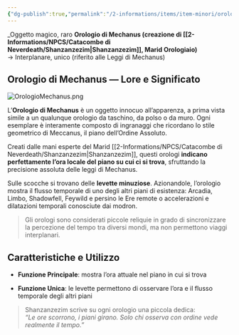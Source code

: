 ```yaml
---
{"dg-publish":true,"permalink":"/2-informations/items/item-minori/orologio-di-mechanus/","noteIcon":""}
---
```



_Oggetto magico, raro
**Orologio di Mechanus (creazione di  [[2-Informations/NPCS/Catacombe di Neverdeath/Shanzanzezim\|Shanzanzezim]], Marid Orologiaio)**  
→ Interplanare, unico (riferito alle Leggi di Mechanus)

## Orologio di Mechanus — Lore e Significato

![OrologioMechanus.png](/img/user/Assets/OrologioMechanus.png)

L’**Orologio di Mechanus** è un oggetto innocuo all’apparenza, a prima vista simile a un qualunque orologio da taschino, da polso o da muro. Ogni esemplare è interamente composto di ingranaggi che ricordano lo stile geometrico di Meccanus, il piano dell’Ordine Assoluto.

Creati dalle mani esperte del Marid [[2-Informations/NPCS/Catacombe di Neverdeath/Shanzanzezim\|Shanzanzezim]], questi orologi **indicano perfettamente l’ora locale del piano su cui ci si trova**, sfruttando la precisione assoluta delle leggi di Mechanus.

Sulle scocche si trovano delle **levette minuziose**. Azionandole, l’orologio mostra il flusso temporale di uno degli altri piani di esistenza: Arcadia, Limbo, Shadowfell, Feywild e persino le Ere remote o accelerazioni e dilatazioni temporali conosciute dai modron.

> Gli orologi sono considerati piccole reliquie in grado di sincronizzare la percezione del tempo tra diversi mondi, ma non permettono viaggi interplanari.

## Caratteristiche e Utilizzo

- **Funzione Principale**: mostra l’ora attuale nel piano in cui si trova
    
- **Funzione Unica**: le levette permettono di osservare l’ora e il flusso temporale degli altri piani
    

> Shanzanzezim scrive su ogni orologio una piccola dedica:  
> _“Le ore scorrono, i piani girano. Solo chi osserva con ordine vede realmente il tempo.”_